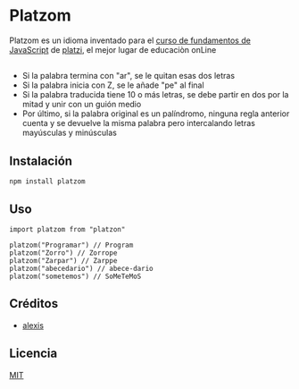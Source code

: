 # Platzom

Platzom es un idioma inventado para el [curso de fundamentos de JavaScript](https://platzi.com.js) de [platzi]("https://platzi.com.js"), el mejor lugar de educaciòn onLine

##

- Si la palabra termina con "ar", se le quitan esas dos letras
- Si la palabra inicia con Z, se le añade "pe" al final
- Si la palabra traducida tiene 10 o más letras, se debe partir en dos por la mitad y unir con un guión medio
- Por último, si la palabra original es un palíndromo, ninguna regla anterior cuenta y se devuelve la misma palabra pero intercalando letras mayúsculas y minúsculas

## Instalación

```
npm install platzom
```

## Uso

```
import platzom from "platzon"

platzom("Programar") // Program
platzom("Zorro") // Zorrope
platzom("Zarpar") // Zarppe
platzom("abecedario") // abece-dario
platzom("sometemos") // SoMeTeMoS
```

## Créditos 
- [alexis](https://https://www.facebook.com/alexis.ramirezmeneses)

## Licencia

[MIT](https://opensource.org/licenses/MIT)